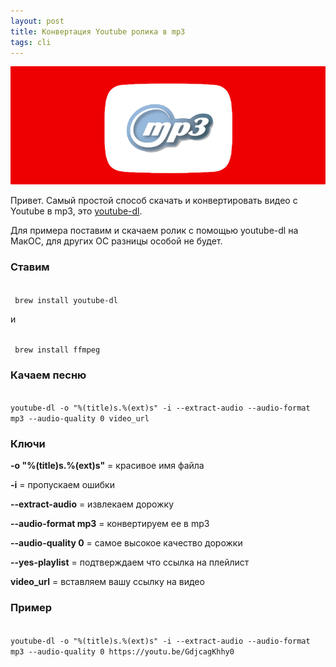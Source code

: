 ```yaml
---
layout: post
title: Конвертация Youtube ролика в mp3
tags: cli
---
```

![](https://raw.githubusercontent.com/tatarinovms/tatarinovms.github.io/master/images/posts/youtube2mp3/logo.png)

Привет. 
Самый простой способ скачать и конвертировать видео c Youtube в mp3, это [youtube-dl](https://youtube-dl.org).

Для примера поставим и скачаем ролик с помощью youtube-dl на МакОС, для других ОС разницы особой не будет. 

###  Cтавим  

<code>
 brew install youtube-dl
</code>

и 

<code>
 brew install ffmpeg 
</code>

###  Качаем песню

<code>
youtube-dl -o "%(title)s.%(ext)s" -i --extract-audio --audio-format mp3 --audio-quality 0 video_url
</code>

###  Ключи

**-o "%(title)s.%(ext)s"** = красивое имя файла

**-i** = пропускаем ошибки

**--extract-audio** = извлекаем дорожку

**--audio-format mp3** = конвертируем ее в mp3

**--audio-quality 0** = самое высокое качество дорожки

**--yes-playlist** = подтверждаем что ссылка на плейлист

**video_url** = вставляем вашу ссылку на видео 

###  Пример 
<code>
youtube-dl -o "%(title)s.%(ext)s" -i --extract-audio --audio-format mp3 --audio-quality 0 https://youtu.be/GdjcagKhhy0
</code>

